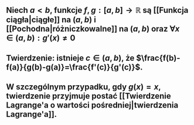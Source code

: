 ## Niech $a<b$, funkcje $f,g:[a,b]\to\mathbb{R}$ są [[Funkcja ciągła|ciągłe]] na $(a,b)$ i [[Pochodna|różniczkowalne]] na $(a,b)$ oraz $\forall x\in(a,b):g'(x)\neq0$
## **Twierdzenie**: istnieje $c\in(a,b)$, że $\frac{f(b)-f(a)}{g(b)-g(a)}=\frac{f'(c)}{g'(c)}$.
## W szczególnym przypadku, gdy $g(x)=x$, twierdzenie przyjmuje postać [[Twierdzenie Lagrange'a o wartości pośredniej|twierdzenia Lagrange'a]].